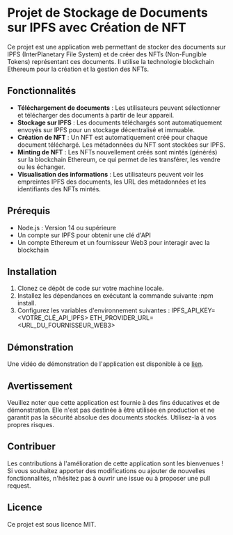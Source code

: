 # Projet de Stockage de Documents sur IPFS avec Création de NFT

Ce projet est une application web permettant de stocker des documents sur IPFS (InterPlanetary File System) et de créer des NFTs (Non-Fungible Tokens) représentant ces documents. Il utilise la technologie blockchain Ethereum pour la création et la gestion des NFTs.

## Fonctionnalités

- **Téléchargement de documents** : Les utilisateurs peuvent sélectionner et télécharger des documents à partir de leur appareil.
- **Stockage sur IPFS** : Les documents téléchargés sont automatiquement envoyés sur IPFS pour un stockage décentralisé et immuable.
- **Création de NFT** : Un NFT est automatiquement créé pour chaque document téléchargé. Les métadonnées du NFT sont stockées sur IPFS.
- **Minting de NFT** : Les NFTs nouvellement créés sont mintés (générés) sur la blockchain Ethereum, ce qui permet de les transférer, les vendre ou les échanger.
- **Visualisation des informations** : Les utilisateurs peuvent voir les empreintes IPFS des documents, les URL des métadonnées et les identifiants des NFTs mintés.

## Prérequis

- Node.js : Version 14 ou supérieure
- Un compte sur IPFS pour obtenir une clé d'API
- Un compte Ethereum et un fournisseur Web3 pour interagir avec la blockchain

## Installation

1. Clonez ce dépôt de code sur votre machine locale.
2. Installez les dépendances en exécutant la commande suivante :npm install.
3.  Configurez les variables d'environnement suivantes :
IPFS_API_KEY=<VOTRE_CLÉ_API_IPFS>
ETH_PROVIDER_URL=<URL_DU_FOURNISSEUR_WEB3>

## Démonstration

Une vidéo de démonstration de l'application est disponible à ce [lien](https://www.loom.com/share/119b86e24cbc4f3c9dcda68fe40df95a).

## Avertissement

Veuillez noter que cette application est fournie à des fins éducatives et de démonstration. Elle n'est pas destinée à être utilisée en production et ne garantit pas la sécurité absolue des documents stockés. Utilisez-la à vos propres risques.

## Contribuer

Les contributions à l'amélioration de cette application sont les bienvenues ! Si vous souhaitez apporter des modifications ou ajouter de nouvelles fonctionnalités, n'hésitez pas à ouvrir une issue ou à proposer une pull request.

## Licence

Ce projet est sous licence MIT.

